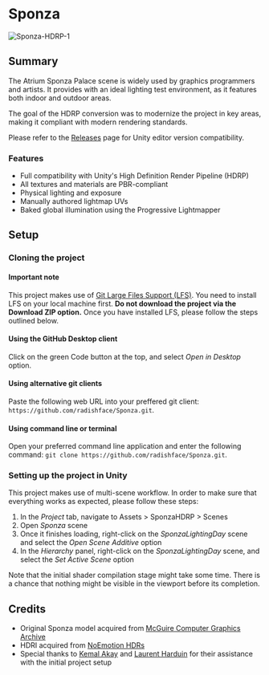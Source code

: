# Sponza
![Sponza-HDRP-1](https://user-images.githubusercontent.com/1553981/148616553-2a1a0cde-470b-40df-af91-5dd4efcd19dd.jpg)
## Summary
The Atrium Sponza Palace scene is widely used by graphics programmers and artists. It provides with an ideal lighting test environment, as it features both indoor and outdoor areas. 

The goal of the HDRP conversion was to modernize the project in key areas, making it compliant with modern rendering standards.

Please refer to the [Releases](https://github.com/radishface/Sponza-HDRP/releases) page for Unity editor version compatibility.
### Features
- Full compatibility with Unity's High Definition Render Pipeline (HDRP)
- All textures and materials are PBR-compliant
- Physical lighting and exposure
- Manually authored lightmap UVs
- Baked global illumination using the Progressive Lightmapper
## Setup
### Cloning the project
#### Important note
This project makes use of [Git Large Files Support (LFS)](https://git-lfs.github.com). You need to install LFS on your local machine first. **Do not download the project via the Download ZIP option.** Once you have installed LFS, please follow the steps outlined below.
#### Using the GitHub Desktop client
Click on the green Code button at the top, and select *Open in Desktop* option.
#### Using alternative git clients
Paste the following web URL into your preffered git client: `https://github.com/radishface/Sponza.git`.
#### Using command line or terminal
Open your preferred command line application and enter the following command: `git clone https://github.com/radishface/Sponza.git`.
### Setting up the project in Unity
This project makes use of multi-scene workflow. In order to make sure that everything works as expected, please follow these steps:
1. In the _Project_ tab, navigate to Assets > SponzaHDRP > Scenes
2. Open _Sponza_ scene
3. Once it finishes loading, right-click on the _SponzaLightingDay_ scene and select the _Open Scene Additive_ option
4. In the _Hierarchy_ panel, right-click on the _SponzaLightingDay_ scene, and select the _Set Active Scene_ option

Note that the initial shader compilation stage might take some time. There is a chance that nothing might be visible in the viewport before its completion.
## Credits
- Original Sponza model acquired from [McGuire Computer Graphics Archive](https://casual-effects.com/data/)
- HDRI acquired from [NoEmotion HDRs](http://noemotionhdrs.net/)
- Special thanks to [Kemal Akay](https://github.com/kemalakay) and [Laurent Harduin](https://github.com/laurenth-personal) for their assistance with the initial project setup
